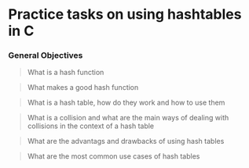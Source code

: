 # Practice tasks on using hashtables in C

### General Objectives
> What is a hash function

> What makes a good hash function

> What is a hash table, how do they work and how to use them

> What is a collision and what are the main ways of dealing with collisions
in the context of a hash table

> What are the advantags and drawbacks of using hash tables

> What are the most common use cases of hash tables

